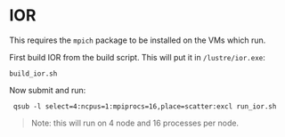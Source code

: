 # IOR

This requires the `mpich` package to be installed on the VMs which run.

First build IOR from the build script.  This will put it in `/lustre/ior.exe`:

    build_ior.sh

Now submit and run:

     qsub -l select=4:ncpus=1:mpiprocs=16,place=scatter:excl run_ior.sh

> Note: this will run on 4 node and 16 processes per node.

